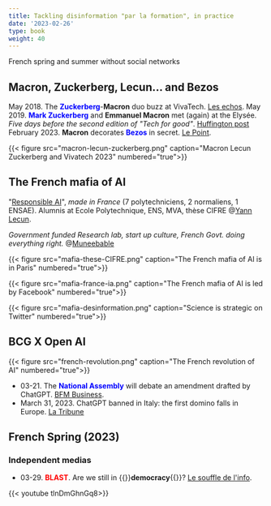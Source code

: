 ```yaml
---
title: Tackling disinformation "par la formation", in practice
date: '2023-02-26'
type: book
weight: 40
---
```


French spring and summer without social networks

<!--more-->

## Macron, Zuckerberg, Lecun... and Bezos

May 2018. The <b style="color:blue;">Zuckerberg</b>-<b>Macron</b> duo buzz at VivaTech. [Les echos](https://www.lesechos.fr/start-up/next40-vivatech/le-duo-zuckerberg-macron-fait-le-buzz-a-vivatech-132831).
May 2019. <b style="color:blue;">Mark Zuckerberg</b> and <b>Emmanuel Macron</b> met (again) at the Elysée. <i>Five days before the second edition of "Tech for good"</i>. [Huffington post](https://www.huffingtonpost.fr/politique/article/mark-zuckerberg-et-emmanuel-macron-se-sont-encore-rencontres-a-l-elysee_144827.html)
February 2023. <b>Macron</b> decorates <b style="color:blue;">Bezos</b> in secret. [Le Point](https://www.youtube.com/watch?v=kZPG9rmbdmw&ab_channel=LePoint).

{{< figure src="macron-lecun-zuckerberg.png" caption="Macron Lecun Zuckerberg and Vivatech 2023" numbered="true">}}

## The French mafia of AI

"[Responsible AI](https://ai.facebook.com/blog/large-language-model-llama-meta-ai/)", <i>made in France</i> (7 polytechniciens, 2 normaliens, 1 ENSAE). Alumnis at Ecole Polytechnique, ENS, MVA, thèse CIFRE @[Yann Lecun](https://twitter.com/ylecun/status/1629845738170597376?lang=en).

<i>Government funded Research lab, start up culture, French Govt. doing everything right.</i> @[Muneebable](https://twitter.com/Muneebable/status/1629850276092944384)

{{< figure src="mafia-these-CIFRE.png" caption="The French mafia of AI is in Paris" numbered="true">}}

{{< figure src="mafia-france-ia.png" caption="The French mafia of AI is led by Facebook" numbered="true">}}

{{< figure src="mafia-desinformation.png" caption="Science is strategic on Twitter" numbered="true">}}

## BCG X Open AI

{{< figure src="french-revolution.png" caption="The French revolution of AI" numbered="true">}}

- 03-21. The <b style="color:blue;">National Assembly</b> will debate an amendment drafted by ChatGPT. [BFM Business](https://www.bfmtv.com/tech/intelligence-artificielle/pour-la-premiere-fois-l-assemblee-nationale-va-debattre-d-un-amendement-redige-par-chat-gpt_AV-202303210310.html).
- March 31, 2023. ChatGPT banned in Italy: the first domino falls in Europe. [La Tribune](https://www.latribune.fr/technos-medias/informatique/chatgpt-interdit-en-italie-le-premier-domino-tombe-en-europe-957429.html)

## French Spring (2023)

### Independent medias
- 03-29. <b style="color:red;">BLAST</b>. Are we still in {{<hl>}}<b>democracy</b>{{</hl>}}? [Le souffle de l'info](https://www.blast-info.fr/articles/2023/sommes-nous-toujours-en-democratie-AwJ1_TmlTM-ONwHybrhuqQ).

{{< youtube tlnDmGhnGq8>}} 